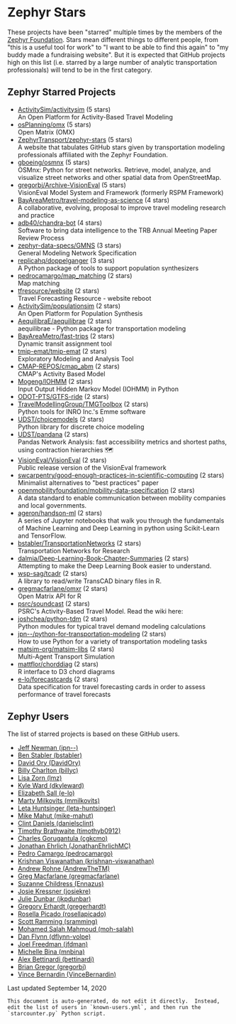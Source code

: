 # Zephyr Stars

These projects have been "starred" multiple times by the 
members of the [Zephyr Foundation](https://zephyrtransport.org).
Stars mean different things to different people, from "this is a 
useful tool for work" to "I want to be able to find this again" 
to "my buddy made a fundraising website".  But it is expected 
that GitHub projects high on this list (i.e. starred by a large 
number of analytic transportation professionals) will tend to be 
in the first category.  

## Zephyr Starred Projects
- [ActivitySim/activitysim](https://www.github.com/ActivitySim/activitysim) (5 stars)  
  An Open Platform for Activity-Based Travel Modeling
- [osPlanning/omx](https://www.github.com/osPlanning/omx) (5 stars)  
  Open Matrix (OMX)
- [ZephyrTransport/zephyr-stars](https://www.github.com/ZephyrTransport/zephyr-stars) (5 stars)  
  A website that tabulates GitHub stars given by transportation modeling professionals affiliated with the Zephyr Foundation.
- [gboeing/osmnx](https://www.github.com/gboeing/osmnx) (5 stars)  
  OSMnx: Python for street networks. Retrieve, model, analyze, and visualize street networks and other spatial data from OpenStreetMap.
- [gregorbj/Archive-VisionEval](https://www.github.com/gregorbj/Archive-VisionEval) (5 stars)  
  VisionEval Model System and Framework (formerly RSPM Framework)
- [BayAreaMetro/travel-modeling-as-science](https://www.github.com/BayAreaMetro/travel-modeling-as-science) (4 stars)  
  A collaborative, evolving, proposal to improve travel modeling research and practice
- [adb40/chandra-bot](https://www.github.com/adb40/chandra-bot) (4 stars)  
  Software to bring data intelligence to the TRB Annual Meeting Paper Review Process
- [zephyr-data-specs/GMNS](https://www.github.com/zephyr-data-specs/GMNS) (3 stars)  
  General Modeling Network Specification
- [replicahq/doppelganger](https://www.github.com/replicahq/doppelganger) (3 stars)  
  A Python package of tools to support population synthesizers
- [pedrocamargo/map_matching](https://www.github.com/pedrocamargo/map_matching) (2 stars)  
  Map matching
- [tfresource/website](https://www.github.com/tfresource/website) (2 stars)  
  Travel Forecasting Resource - website reboot
- [ActivitySim/populationsim](https://www.github.com/ActivitySim/populationsim) (2 stars)  
  An Open Platform for Population Synthesis
- [AequilibraE/aequilibrae](https://www.github.com/AequilibraE/aequilibrae) (2 stars)  
  aequilibrae - Python package for transportation modeling
- [BayAreaMetro/fast-trips](https://www.github.com/BayAreaMetro/fast-trips) (2 stars)  
  Dynamic transit assignment tool
- [tmip-emat/tmip-emat](https://www.github.com/tmip-emat/tmip-emat) (2 stars)  
  Exploratory Modeling and Analysis Tool
- [CMAP-REPOS/cmap_abm](https://www.github.com/CMAP-REPOS/cmap_abm) (2 stars)  
  CMAP's Activity Based Model
- [Mogeng/IOHMM](https://www.github.com/Mogeng/IOHMM) (2 stars)  
  Input Output Hidden Markov Model (IOHMM) in Python
- [ODOT-PTS/GTFS-ride](https://www.github.com/ODOT-PTS/GTFS-ride) (2 stars)  
- [TravelModellingGroup/TMGToolbox](https://www.github.com/TravelModellingGroup/TMGToolbox) (2 stars)  
  Python tools for INRO Inc.'s Emme software
- [UDST/choicemodels](https://www.github.com/UDST/choicemodels) (2 stars)  
  Python library for discrete choice modeling
- [UDST/pandana](https://www.github.com/UDST/pandana) (2 stars)  
  Pandas Network Analysis: fast accessibility metrics and shortest paths, using contraction hierarchies :world_map:
- [VisionEval/VisionEval](https://www.github.com/VisionEval/VisionEval) (2 stars)  
  Public release version of the VisionEval framework
- [swcarpentry/good-enough-practices-in-scientific-computing](https://www.github.com/swcarpentry/good-enough-practices-in-scientific-computing) (2 stars)  
  Minimalist alternatives to "best practices" paper
- [openmobilityfoundation/mobility-data-specification](https://www.github.com/openmobilityfoundation/mobility-data-specification) (2 stars)  
  A data standard to enable communication between mobility companies and local governments.
- [ageron/handson-ml](https://www.github.com/ageron/handson-ml) (2 stars)  
  A series of Jupyter notebooks that walk you through the fundamentals of Machine Learning and Deep Learning in python using Scikit-Learn and TensorFlow.
- [bstabler/TransportationNetworks](https://www.github.com/bstabler/TransportationNetworks) (2 stars)  
  Transportation Networks for Research
- [dalmia/Deep-Learning-Book-Chapter-Summaries](https://www.github.com/dalmia/Deep-Learning-Book-Chapter-Summaries) (2 stars)  
  Attempting to make the Deep Learning Book easier to understand.
- [wsp-sag/tcadr](https://www.github.com/wsp-sag/tcadr) (2 stars)  
  A library to read/write TransCAD binary files in R.
- [gregmacfarlane/omxr](https://www.github.com/gregmacfarlane/omxr) (2 stars)  
  Open Matrix API for R
- [psrc/soundcast](https://www.github.com/psrc/soundcast) (2 stars)  
  PSRC's Activity-Based Travel Model. Read the wiki here:
- [joshchea/python-tdm](https://www.github.com/joshchea/python-tdm) (2 stars)  
  Python modules for typical travel demand modeling calculations 
- [jpn--/python-for-transportation-modeling](https://www.github.com/jpn--/python-for-transportation-modeling) (2 stars)  
  How to use Python for a variety of transportation modeling tasks
- [matsim-org/matsim-libs](https://www.github.com/matsim-org/matsim-libs) (2 stars)  
  Multi-Agent Transport Simulation
- [mattflor/chorddiag](https://www.github.com/mattflor/chorddiag) (2 stars)  
  R interface to D3 chord diagrams
- [e-lo/forecastcards](https://www.github.com/e-lo/forecastcards) (2 stars)  
  Data specification for travel forecasting cards in order to assess performance of travel forecasts 


## Zephyr Users

The list of starred projects is based on these GitHub users.

- [Jeff Newman (jpn--)](https://www.github.com/jpn--)
- [Ben Stabler (bstabler)](https://www.github.com/bstabler)
- [David Ory (DavidOry)](https://www.github.com/DavidOry)
- [Billy Charlton (billyc)](https://www.github.com/billyc)
- [Lisa Zorn (lmz)](https://www.github.com/lmz)
- [Kyle Ward (dkyleward)](https://www.github.com/dkyleward)
- [Elizabeth Sall (e-lo)](https://www.github.com/e-lo)
- [Marty Milkovits (mmilkovits)](https://www.github.com/mmilkovits)
- [Leta Huntsinger (leta-huntsinger)](https://www.github.com/leta-huntsinger)
- [Mike Mahut (mike-mahut)](https://www.github.com/mike-mahut)
- [Clint Daniels (danielsclint)](https://www.github.com/danielsclint)
- [Timothy Brathwaite (timothyb0912)](https://www.github.com/timothyb0912)
- [Charles Gorugantula (cgkcmo)](https://www.github.com/cgkcmo)
- [Jonathan Ehrlich (JonathanEhrlichMC)](https://www.github.com/JonathanEhrlichMC)
- [Pedro Camargo (pedrocamargo)](https://www.github.com/pedrocamargo)
- [Krishnan Viswanathan (krishnan-viswanathan)](https://www.github.com/krishnan-viswanathan)
- [Andrew Rohne (AndrewTheTM)](https://www.github.com/AndrewTheTM)
- [Greg Macfarlane (gregmacfarlane)](https://www.github.com/gregmacfarlane)
- [Suzanne Childress (Ennazus)](https://www.github.com/Ennazus)
- [Josie Kressner (josiekre)](https://www.github.com/josiekre)
- [Julie Dunbar (jkpdunbar)](https://www.github.com/jkpdunbar)
- [Gregory Erhardt (gregerhardt)](https://www.github.com/gregerhardt)
- [Rosella Picado (rosellapicado)](https://www.github.com/rosellapicado)
- [Scott Ramming (sramming)](https://www.github.com/sramming)
- [Mohamed Salah Mahmoud (moh-salah)](https://www.github.com/moh-salah)
- [Dan Flynn (dflynn-volpe)](https://www.github.com/dflynn-volpe)
- [Joel Freedman (jfdman)](https://www.github.com/jfdman)
- [Michelle Bina (mnbina)](https://www.github.com/mnbina)
- [Alex Bettinardi (bettinardi)](https://www.github.com/bettinardi)
- [Brian Gregor (gregorbj)](https://www.github.com/gregorbj)
- [Vince Bernardin (VinceBernardin)](https://www.github.com/VinceBernardin)


Last updated September 14, 2020


	This document is auto-generated, do not edit it directly.  Instead,
	edit the list of users in `known-users.yml`, and then run the 
	`starcounter.py` Python script.

